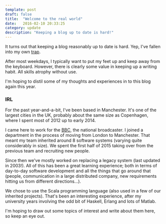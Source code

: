 ```yaml
---
template: post
draft: false
title:  "Welcome to the real world"
date:   2016-02-10 20:33:25
category: update
description: "Keeping a blog up to date is hard!"
---
```


It turns out that keeping a blog reasonably up to date is hard. Yep, I've fallen into my own [trap](/journal/2010/12/the-trap-of-the-blog/).

After most weekdays, I typically want to put my feet up and keep away from the keyboard.
However, there is clearly some value in keeping up a writing habit.
All skills atrophy without use.

I'm hoping to distil some of my thoughts and experiences in to this blog again this year.

### IRL
For the past year-and-a-bit, I've been based in Manchester. It's one of the largest cities in the UK, probably about the same size as Copenhagen, where I spent most of 2012 up to early 2014.

I came here to work for the [BBC](http://www.bbc.com), the national broadcaster.
I joined a department in the process of moving from London to Manchester. That meant my team inherited around 8 software systems (varying quite considerably in size).
We spent the first half of 2015 taking over from the previous team and recruiting new people.

Since then we've mostly worked on replacing a legacy system (last updated in 2003!). All of this has been a great learning experience; both in terms of day-to-day software development and all the things that go around that (people, communication in a large distributed company, new requirements hitting us from different directions...).

We chose to use the Scala programming language (also used in a few of our inherited projects). That's been an interesting experience, after my university years involving the odd bit of Haskell, Erlang and lots of Matlab.

I'm hoping to draw out some topics of interest and write about them here, so keep an eye out.
